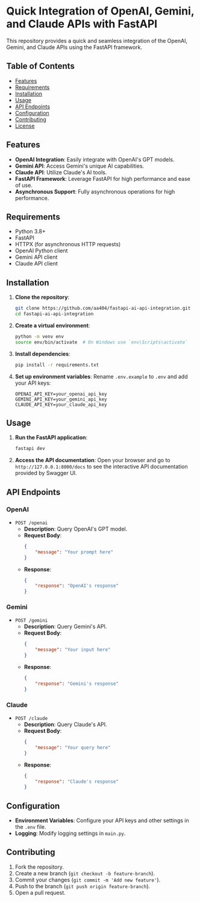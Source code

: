 # Quick Integration of OpenAI, Gemini, and Claude APIs with FastAPI

This repository provides a quick and seamless integration of the OpenAI, Gemini, and Claude APIs using the FastAPI framework.

## Table of Contents

- [Features](#features)
- [Requirements](#requirements)
- [Installation](#installation)
- [Usage](#usage)
- [API Endpoints](#api-endpoints)
- [Configuration](#configuration)
- [Contributing](#contributing)
- [License](#license)

## Features

- **OpenAI Integration**: Easily integrate with OpenAI's GPT models.
- **Gemini API**: Access Gemini's unique AI capabilities.
- **Claude API**: Utilize Claude's AI tools.
- **FastAPI Framework**: Leverage FastAPI for high performance and ease of use.
- **Asynchronous Support**: Fully asynchronous operations for high performance.

## Requirements

- Python 3.8+
- FastAPI
- HTTPX (for asynchronous HTTP requests)
- OpenAI Python client
- Gemini API client
- Claude API client

## Installation

1. **Clone the repository**:
    ```bash
    git clone https://github.com/aa404/fastapi-ai-api-integration.git
    cd fastapi-ai-api-integration
    ```

2. **Create a virtual environment**:
    ```bash
    python -m venv env
    source env/bin/activate  # On Windows use `env\Scripts\activate`
    ```

3. **Install dependencies**:
    ```bash
    pip install -r requirements.txt
    ```

4. **Set up environment variables**:
    Rename `.env.example` to `.env` and add your API keys:
    ```env
    OPENAI_API_KEY=your_openai_api_key
    GEMINI_API_KEY=your_gemini_api_key
    CLAUDE_API_KEY=your_claude_api_key
    ```

## Usage

1. **Run the FastAPI application**:
    ```bash
    fastapi dev
    ```

2. **Access the API documentation**:
    Open your browser and go to `http://127.0.0.1:8000/docs` to see the interactive API documentation provided by Swagger UI.

## API Endpoints

### OpenAI

- `POST /openai`
    - **Description**: Query OpenAI's GPT model.
    - **Request Body**:
        ```json
        {
            "message": "Your prompt here"
        }
        ```
    - **Response**:
        ```json
        {
            "response": "OpenAI's response"
        }
        ```

### Gemini

- `POST /gemini`
    - **Description**: Query Gemini's API.
    - **Request Body**:
        ```json
        {
            "message": "Your input here"
        }
        ```
    - **Response**:
        ```json
        {
            "response": "Gemini's response"
        }
        ```

### Claude

- `POST /claude`
    - **Description**: Query Claude's API.
    - **Request Body**:
        ```json
        {
            "message": "Your query here"
        }
        ```
    - **Response**:
        ```json
        {
            "response": "Claude's response"
        }
        ```

## Configuration

- **Environment Variables**: Configure your API keys and other settings in the `.env` file.
- **Logging**: Modify logging settings in `main.py`.

## Contributing

1. Fork the repository.
2. Create a new branch (`git checkout -b feature-branch`).
3. Commit your changes (`git commit -m 'Add new feature'`).
4. Push to the branch (`git push origin feature-branch`).
5. Open a pull request.


